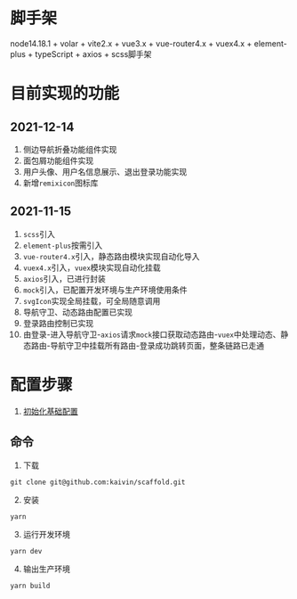 # 脚手架
node14.18.1 + volar + vite2.x + vue3.x + vue-router4.x + vuex4.x + element-plus + typeScript + axios + scss脚手架

# 目前实现的功能

## 2021-12-14

1. 侧边导航折叠功能组件实现
2. 面包屑功能组件实现
3. 用户头像、用户名信息展示、退出登录功能实现
4. 新增`remixicon`图标库

## 2021-11-15

1. `scss`引入
2. `element-plus`按需引入
3. `vue-router4.x`引入，静态路由模块实现自动化导入
4. `vuex4.x`引入，`vuex`模块实现自动化挂载
5. `axios`引入，已进行封装
6. `mock`引入，已配置开发环境与生产环境使用条件
7. `svgIcon`实现全局挂载，可全局随意调用
8. 导航守卫、动态路由配置已实现
9. 登录路由控制已实现
10. 由登录-进入导航守卫-`axios`请求`mock`接口获取动态路由-`vuex`中处理动态、静态路由-导航守卫中挂载所有路由-登录成功跳转页面，整条链路已走通

# 配置步骤

1. [初始化基础配置][1] 

[1]:https://github.com/kaivin/scaffold/blob/main/public/doc/01初始化基础配置.md "初始化基础配置" 

## 命令

1. 下载
```
git clone git@github.com:kaivin/scaffold.git
```

2. 安装

```
yarn
```

3. 运行开发环境

```
yarn dev
```

4. 输出生产环境

```
yarn build
```